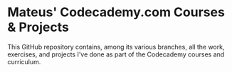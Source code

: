 # Mateus' Codecademy.com Courses & Projects
This GitHub repository contains, among its various branches, all the work, exercises, and projects I've done as part of the Codecademy courses and curriculum.